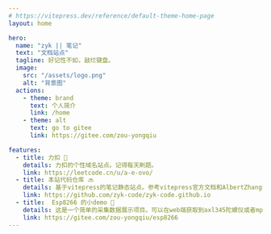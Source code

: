 ```yaml
---
# https://vitepress.dev/reference/default-theme-home-page
layout: home

hero:
  name: "zyk || 笔记"
  text: "文档站点"
  tagline: 好记性不如，敲烂键盘。
  image: 
    src: "/assets/logo.png"
    alt: "背景图"
  actions:
    - theme: brand
      text: 个人简介
      link: /home
    - theme: alt
      text: go to gitee
      link: https://gitee.com/zou-yongqiu

features:
  - title: 力扣 🤖
    details: 力扣的个性域名站点。记得每天刷题。
    link: https://leetcode.cn/u/a-e-ovo/
  - title: 本站代码仓库 🔜
    details: 基于vitepress的笔记静态站点。参考vitepress官方文档和AlbertZhang的文档网站
    link: https://github.com/zyk-code/zyk-code.github.io
  - title:  Esp8266 的小demo 📖
    details: 这是一个简单的采集数据展示项目。可以在web端获取到axl345陀螺仪或者mpu6050的数据。你可以作为一个功能添加到你的物联网系统或者小程序上。
    link: https://gitee.com/zou-yongqiu/esp8266
---
```


<!-- <MyComponent /> -->